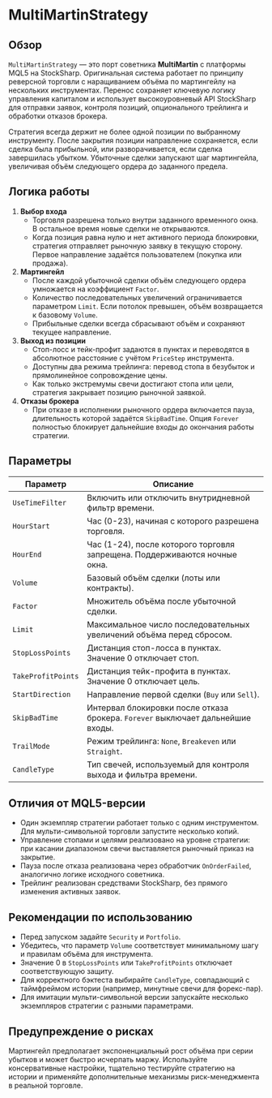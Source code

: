 # MultiMartinStrategy

## Обзор

`MultiMartinStrategy` — это порт советника **MultiMartin** с платформы MQL5 на StockSharp. Оригинальная система работает по принципу реверсной торговли с наращиванием объёма по мартингейлу на нескольких инструментах. Перенос сохраняет ключевую логику управления капиталом и использует высокоуровневый API StockSharp для отправки заявок, контроля позиций, опционального трейлинга и обработки отказов брокера.

Стратегия всегда держит не более одной позиции по выбранному инструменту. После закрытия позиции направление сохраняется, если сделка была прибыльной, или разворачивается, если сделка завершилась убытком. Убыточные сделки запускают шаг мартингейла, увеличивая объём следующего ордера до заданного предела.

## Логика работы

1. **Выбор входа**
   - Торговля разрешена только внутри заданного временного окна. В остальное время новые сделки не открываются.
   - Когда позиция равна нулю и нет активного периода блокировки, стратегия отправляет рыночную заявку в текущую сторону. Первое направление задаётся пользователем (покупка или продажа).
2. **Мартингейл**
   - После каждой убыточной сделки объём следующего ордера умножается на коэффициент `Factor`.
   - Количество последовательных увеличений ограничивается параметром `Limit`. Если потолок превышен, объём возвращается к базовому `Volume`.
   - Прибыльные сделки всегда сбрасывают объём и сохраняют текущее направление.
3. **Выход из позиции**
   - Стоп-лосс и тейк-профит задаются в пунктах и переводятся в абсолютное расстояние с учётом `PriceStep` инструмента.
   - Доступны два режима трейлинга: перевод стопа в безубыток и прямолинейное сопровождение цены.
   - Как только экстремумы свечи достигают стопа или цели, стратегия закрывает позицию рыночной заявкой.
4. **Отказы брокера**
   - При отказе в исполнении рыночного ордера включается пауза, длительность которой задаётся `SkipBadTime`. Опция `Forever` полностью блокирует дальнейшие входы до окончания работы стратегии.

## Параметры

| Параметр | Описание |
| --- | --- |
| `UseTimeFilter` | Включить или отключить внутридневной фильтр времени. |
| `HourStart` | Час (0-23), начиная с которого разрешена торговля. |
| `HourEnd` | Час (1-24), после которого торговля запрещена. Поддерживаются ночные окна. |
| `Volume` | Базовый объём сделки (лоты или контракты). |
| `Factor` | Множитель объёма после убыточной сделки. |
| `Limit` | Максимальное число последовательных увеличений объёма перед сбросом. |
| `StopLossPoints` | Дистанция стоп-лосса в пунктах. Значение 0 отключает стоп. |
| `TakeProfitPoints` | Дистанция тейк-профита в пунктах. Значение 0 отключает цель. |
| `StartDirection` | Направление первой сделки (`Buy` или `Sell`). |
| `SkipBadTime` | Интервал блокировки после отказа брокера. `Forever` выключает дальнейшие входы. |
| `TrailMode` | Режим трейлинга: `None`, `Breakeven` или `Straight`. |
| `CandleType` | Тип свечей, используемый для контроля выхода и фильтра времени. |

## Отличия от MQL5-версии

- Один экземпляр стратегии работает только с одним инструментом. Для мульти-символьной торговли запустите несколько копий.
- Управление стопами и целями реализовано на уровне стратегии: при касании диапазоном свечи выставляется рыночный приказ на закрытие.
- Пауза после отказа реализована через обработчик `OnOrderFailed`, аналогично логике исходного советника.
- Трейлинг реализован средствами StockSharp, без прямого изменения активных заявок.

## Рекомендации по использованию

- Перед запуском задайте `Security` и `Portfolio`.
- Убедитесь, что параметр `Volume` соответствует минимальному шагу и правилам объёма для инструмента.
- Значение 0 в `StopLossPoints` или `TakeProfitPoints` отключает соответствующую защиту.
- Для корректного бэктеста выбирайте `CandleType`, совпадающий с таймфреймом истории (например, минутные свечи для форекс-пар).
- Для имитации мульти-символьной версии запускайте несколько экземпляров стратегии с разными параметрами.

## Предупреждение о рисках

Мартингейл предполагает экспоненциальный рост объёма при серии убытков и может быстро исчерпать маржу. Используйте консервативные настройки, тщательно тестируйте стратегию на истории и применяйте дополнительные механизмы риск-менеджмента в реальной торговле.
